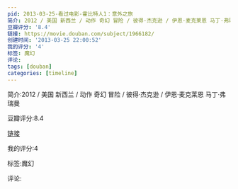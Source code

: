 ```yaml
---
pid: 2013-03-25-看过电影-霍比特人1：意外之旅
简介: 2012 / 美国 新西兰 / 动作 奇幻 冒险 / 彼得·杰克逊 / 伊恩·麦克莱恩 马丁·弗瑞曼
豆瓣评分: '8.4'
链接: https://movie.douban.com/subject/1966182/
创建时间: '2013-03-25 22:00:52'
我的评分: '4'
标签: 魔幻
评论:
tags: [douban]
categories: [timeline]
---
```

简介:2012 / 美国 新西兰 / 动作 奇幻 冒险 / 彼得·杰克逊 / 伊恩·麦克莱恩 马丁·弗瑞曼

豆瓣评分:8.4

[链接](https://movie.douban.com/subject/1966182/)

我的评分:4

标签:魔幻

评论:

